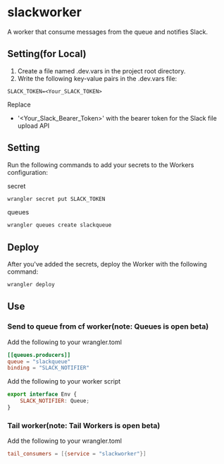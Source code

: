 # slackworker

A worker that consume messages from the queue and notifies Slack. 

## Setting(for Local)
1. Create a file named .dev.vars in the project root directory.
2. Write the following key-value pairs in the .dev.vars file:
  ```
  SLACK_TOKEN=<Your_SLACK_TOKEN>
  ```

Replace 
- '<Your_Slack_Bearer_Token>' with the bearer token for the Slack file upload API

## Setting
Run the following commands to add your secrets to the Workers configuration:

secret
```bash
wrangler secret put SLACK_TOKEN
```

queues
```bash
wrangler queues create slackqueue
```

## Deploy
After you've added the secrets, deploy the Worker with the following command:
```bash
wrangler deploy
```

## Use
### Send to queue from cf worker(note: Queues is open beta)
Add the following to your wrangler.toml

```toml
[[queues.producers]]
queue = "slackqueue"
binding = "SLACK_NOTIFIER"
```

Add the following to your worker script

```js
export interface Env {
	SLACK_NOTIFIER: Queue;
}
```

### Tail worker(note: Tail Workers is open beta)
Add the following to your wrangler.toml

```toml
tail_consumers = [{service = "slackworker"}]
```
